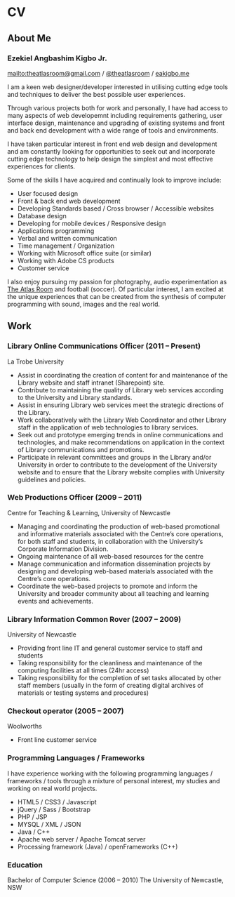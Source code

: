 CV
============================================================================================================================================

## About Me

### Ezekiel Angbashim Kigbo Jr.

<mailto:theatlasroom@gmail.com> / [@theatlasroom](http://twitter.com/theatlasroom) / [eakigbo.me](http://eakigbo.me)

I am a keen web designer/developer interested in utilising cutting edge tools and techniques to deliver the best possible user experiences.

Through various projects both for work and personally, I have had access to many aspects of web developemnt including requirements gathering, user interface design, maintenance and upgrading of existing systems and front and back end development with a wide range of tools and environments.

I have taken particular interest in front end web design and development and am constantly looking for opportunities to seek out and incorporate cutting edge technology to help design the simplest and most effective experiences for clients.

Some of the skills I have acquired and continually look to improve include:

* User focused design
* Front &amp; back end web development
* Developing Standards based / Cross browser / Accessible websites
* Database design
* Developing for mobile devices / Responsive design
* Applications programming
* Verbal and written communication
* Time management / Organization
* Working with Microsoft office suite (or similar)
* Working with Adobe CS products
* Customer service

I also enjoy pursuing my passion for photography, audio experimentation as [The Atlas Room](http://soundcloud.com/theatlasroom) and football (soccer). Of particular interest, I am excited at the unique experiences that can be created from the synthesis of computer programming with sound, images and the real world.

## Work

### Library Online Communications Officer (2011 – Present)

La Trobe University

* Assist in coordinating the creation of content for and maintenance of the Library website and staff intranet (Sharepoint) site.
* Contribute to maintaining the quality of Library web services according to the University and Library standards.
* Assist in ensuring Library web services meet the strategic directions of the Library.
* Work collaboratively with the Library Web Coordinator and other Library staff in the application of web technologies to library services.
* Seek out and prototype emerging trends in online communications and technologies, and make recommendations on application in the context of Library communications and promotions.
* Participate in relevant committees and groups in the Library and/or University in order to contribute to the development of the University website and to ensure that the Library website complies with University guidelines and policies.

### Web Productions Officer (2009 – 2011)

Centre for Teaching &amp; Learning, University of Newcastle

* Managing and coordinating the production of web-based promotional and informative materials associated with the Centre’s core operations, for both staff and students, in collaboration with the University’s Corporate Information Division.
* Ongoing maintenance of all web-based resources for the centre
* Manage communication and information dissemination projects by designing and developing web-based materials associated with the Centre’s core operations.
* Coordinate the web-based projects to promote and inform the University and broader community about all teaching and learning events and achievements.

### Library Information Common Rover (2007 – 2009)

University of Newcastle

* Providing front line IT and general customer service to staff and students
* Taking responsibility for the cleanliness and maintenance of the computing facilities at all times (24hr access)
* Taking responsibility for the completion of set tasks allocated by other staff members (usually in the form of creating digital archives of materials or testing systems and procedures)

### Checkout operator (2005 – 2007)

Woolworths

* Front line customer service

### Programming Languages / Frameworks

I have experience working with the following programming languages / frameworks / tools through a mixture of personal interest, my studies and working on real world projects.

* HTML5 / CSS3 / Javascript
* jQuery / Sass / Bootstrap
* PHP / JSP
* MYSQL / XML / JSON
* Java / C++
* Apache web server / Apache Tomcat server
* Processing framework (Java) / openFrameworks (C++)

### Education

Bachelor of Computer Science (2006 – 2010)
The University of Newcastle, NSW
